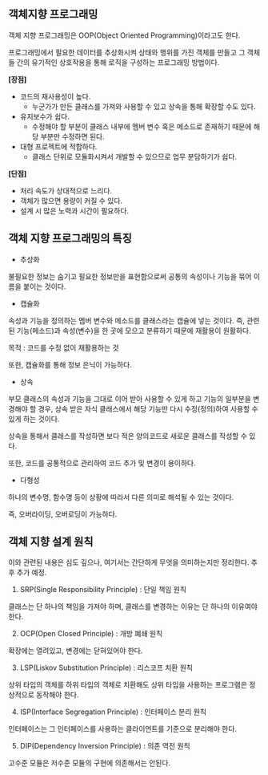 ## 객체지향 프로그래밍

객체 지향 프로그래밍은 OOP(Object Oriented Programming)이라고도 한다.

프로그래밍에서 필요한 데이터를 추상화시켜 상태와 행위를 가진 객체를 만들고 그 객체들 간의 유기적인 상호작용을 통해 로직을 구성하는 프로그래밍 방법이다.



**[장점]**

- 코드의 재사용성이 높다.
  - 누군가가 만든 클래스를 가져와 사용할 수 있고 상속을 통해 확장할 수도 있다.
- 유지보수가 쉽다.
  - 수정해야 할 부분이 클래스 내부에 멤버 변수 혹은 메소드로 존재하기 때문에 해당 부분만 수정하면 된다.
- 대형 프로젝트에 적합하다.
  - 클래스 단위로 모듈화시켜서 개발할 수 있으므로 업무 분담하기가 쉽다.



**[단점]**

- 처리 속도가 상대적으로 느리다.
- 객체가 많으면 용량이 커질 수 있다.
- 설계 시 많은 노력과 시간이 필요하다.



## 객체 지향 프로그래밍의 특징

- 추상화

불필요한 정보는 숨기고 필요한 정보만을 표현함으로써 공통의 속성이나 기능을 묶어 이름을 붙이는 것이다.



- 캡슐화

속성과 기능을 정의하는 멤버 변수와 메소드를 클래스라는 캡슐에 넣는 것이다. 즉, 관련된 기능(메소드)과 속성(변수)을 한 곳에 모으고 분류하기 때문에 재활용이 원활하다.

목적 : 코드를 수정 없이 재활용하는 것

또한, 캡슐화를 통해 정보 은닉이 가능하다.



- 상속

부모 클래스의 속성과 기능을 그대로 이어 받아 사용할 수 있게 하고 기능의 일부분을 변경해야 할 경우, 상속 받은 자식 클래스에서 해당 기능만 다시 수정(정의)하여 사용할 수 있게 하는 것이다.

상속을 통해서 클래스를 작성하면 보다 적은 양의코드로 새로운 클래스를 작성할 수 있다. 

또한, 코드를 공통적으로 관리하여 코드 추가 및 변경이 용이하다.



- 다형성

하나의 변수명, 함수명 등이 상황에 따라서 다른 의미로 해석될 수 있는 것이다.

즉, 오버라이딩, 오버로딩이 가능하다.



## 객체 지향 설계 원칙

이와 관련된 내용은 심도 깊으나, 여기서는 간단하게 무엇을 의미하는지만 정리한다. 추후 추가 예정.

1. SRP(Single Responsibility Principle) : 단일 책임 원칙

클래스는 단 하나의 책임을 가져야 하며, 클래스를 변경하는 이유는 단 하나의 이유여야 한다.

2. OCP(Open Closed Principle) : 개방 폐쇄 원칙

확장에는 열려있고, 변경에는 닫혀있어야 한다.

3. LSP(Liskov Substitution Principle) : 리스코프 치환 원칙

상위 타입의 객체를 하위 타입의 객체로 치환해도 상위 타입을 사용하는 프로그램은 정상적으로 동작해야 한다. 

4. ISP(Interface Segregation Principle) : 인터페이스 분리 원칙

인터페이스는 그 인터페이스를 사용하는 클라이언트를 기준으로 분리해야 한다.

5. DIP(Dependency Inversion Principle) : 의존 역전 원칙

고수준 모듈은 저수준 모듈의 구현에 의존해서는 안된다.



